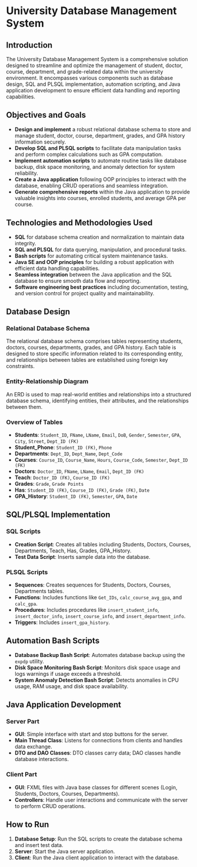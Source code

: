 # University Database Management System

## Introduction

The University Database Management System is a comprehensive solution designed to streamline and optimize the management of student, doctor, course, department, and grade-related data within the university environment. It encompasses various components such as database design, SQL and PLSQL implementation, automation scripting, and Java application development to ensure efficient data handling and reporting capabilities.

## Objectives and Goals

- **Design and implement** a robust relational database schema to store and manage student, doctor, course, department, grades, and GPA history information securely.
- **Develop SQL and PLSQL scripts** to facilitate data manipulation tasks and perform complex calculations such as GPA computation.
- **Implement automation scripts** to automate routine tasks like database backup, disk space monitoring, and anomaly detection for system reliability.
- **Create a Java application** following OOP principles to interact with the database, enabling CRUD operations and seamless integration.
- **Generate comprehensive reports** within the Java application to provide valuable insights into courses, enrolled students, and average GPA per course.

## Technologies and Methodologies Used

- **SQL** for database schema creation and normalization to maintain data integrity.
- **SQL and PLSQL** for data querying, manipulation, and procedural tasks.
- **Bash scripts** for automating critical system maintenance tasks.
- **Java SE and OOP principles** for building a robust application with efficient data handling capabilities.
- **Seamless integration** between the Java application and the SQL database to ensure smooth data flow and reporting.
- **Software engineering best practices** including documentation, testing, and version control for project quality and maintainability.

## Database Design

### Relational Database Schema

The relational database schema comprises tables representing students, doctors, courses, departments, grades, and GPA history. Each table is designed to store specific information related to its corresponding entity, and relationships between tables are established using foreign key constraints.

### Entity-Relationship Diagram

An ERD is used to map real-world entities and relationships into a structured database schema, identifying entities, their attributes, and the relationships between them.

### Overview of Tables

- **Students**: `Student_ID`, `FName`, `LName`, `Email`, `DoB`, `Gender`, `Semester`, `GPA`, `City`, `Street`, `Dept_ID (FK)`
- **Student_Phone**: `Student_ID (FK)`, `Phone`
- **Departments**: `Dept_ID`, `Dept_Name`, `Dept_Code`
- **Courses**: `Course_ID`, `Course_Name`, `Hours`, `Course_Code`, `Semester`, `Dept_ID (FK)`
- **Doctors**: `Doctor_ID`, `FName`, `LName`, `Email`, `Dept_ID (FK)`
- **Teach**: `Doctor_ID (FK)`, `Course_ID (FK)`
- **Grades**: `Grade`, `Grade Points`
- **Has**: `Student_ID (FK)`, `Course_ID (FK)`, `Grade (FK)`, `Date`
- **GPA_History**: `Student_ID (FK)`, `Semester`, `GPA`, `Date`

## SQL/PLSQL Implementation

### SQL Scripts

- **Creation Script**: Creates all tables including Students, Doctors, Courses, Departments, Teach, Has, Grades, GPA_History.
- **Test Data Script**: Inserts sample data into the database.

### PLSQL Scripts

- **Sequences**: Creates sequences for Students, Doctors, Courses, Departments tables.
- **Functions**: Includes functions like `Get_IDs`, `calc_course_avg_gpa`, and `calc_gpa`.
- **Procedures**: Includes procedures like `insert_student_info`, `insert_doctor_info`, `insert_course_info`, and `insert_department_info`.
- **Triggers**: Includes `insert_gpa_history`.

## Automation Bash Scripts

- **Database Backup Bash Script**: Automates database backup using the `expdp` utility.
- **Disk Space Monitoring Bash Script**: Monitors disk space usage and logs warnings if usage exceeds a threshold.
- **System Anomaly Detection Bash Script**: Detects anomalies in CPU usage, RAM usage, and disk space availability.

## Java Application Development

### Server Part

- **GUI**: Simple interface with start and stop buttons for the server.
- **Main Thread Class**: Listens for connections from clients and handles data exchange.
- **DTO and DAO Classes**: DTO classes carry data; DAO classes handle database interactions.

### Client Part

- **GUI**: FXML files with Java base classes for different scenes (Login, Students, Doctors, Courses, Departments).
- **Controllers**: Handle user interactions and communicate with the server to perform CRUD operations.

## How to Run

1. **Database Setup**: Run the SQL scripts to create the database schema and insert test data.
2. **Server**: Start the Java server application.
3. **Client**: Run the Java client application to interact with the database.



